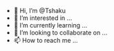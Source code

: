 - 👋 Hi, I’m @Tshaku
- 👀 I’m interested in ...
- 🌱 I’m currently learning ...
- 💞️ I’m looking to collaborate on ...
- 📫 How to reach me ...

<!---
Tshaku/Tshaku is a ✨ special ✨ repository because its `README.md` (this file) appears on your GitHub profile.
You can click the Preview link to take a look at your changes.
--->
